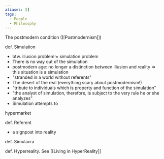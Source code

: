 ```yaml
---
aliases: []
tags:
  - People
  - Philosophy
---
```

The postmodern condition ([[Postmodernism]])

def. Simulation
- btw. illusion problem!= simulation problem
- There is no way out of the simulation
- postmodern age: no longer a distinction between illusion and reality ⇒ this situation is a simulation
- "stranded in a world without referents"
- The desert of the real (everything scary about postmodernism!)
- "tribute to individuals which is property and function of the simulation"
- "the analyst of simulation, therefore, is subject to the very rule he or she analyzes"
- Simulation attempts to

hypermarket

def. Referent
- a signpost into reality

def. Simulacra

def. Hyperreality. See [[Living in HyperReality]]
